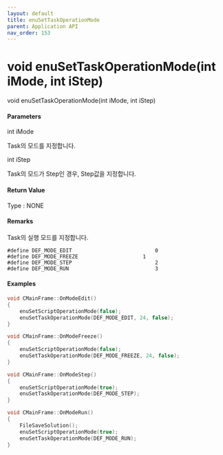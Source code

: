 ```yaml
---
layout: default
title: enuSetTaskOperationMode
parent: Application API
nav_order: 153
---
```

# void enuSetTaskOperationMode\(int iMode, int iStep\)

void enuSetTaskOperationMode\(int iMode, int iStep\)

#### Parameters

int iMode

Task의 모드를 지정합니다.

int iStep

Task의 모드가 Step인 경우, Step값을 지정합니다.

#### Return Value

Type : NONE

#### Remarks

Task의 실행 모드를 지정합니다.

```
#define DEF_MODE_EDIT							0
#define DEF_MODE_FREEZE						1
#define DEF_MODE_STEP							2
#define DEF_MODE_RUN							3
```

#### Examples

```cpp
void CMainFrame::OnModeEdit()
{
	enuSetScriptOperationMode(false);
	enuSetTaskOperationMode(DEF_MODE_EDIT, 24, false);
}

void CMainFrame::OnModeFreeze()
{
	enuSetScriptOperationMode(false);
	enuSetTaskOperationMode(DEF_MODE_FREEZE, 24, false);
}

void CMainFrame::OnModeStep()
{
	enuSetScriptOperationMode(true);
	enuSetTaskOperationMode(DEF_MODE_STEP);
}

void CMainFrame::OnModeRun()
{
	FileSaveSolution();
	enuSetScriptOperationMode(true);
	enuSetTaskOperationMode(DEF_MODE_RUN);
}
```



